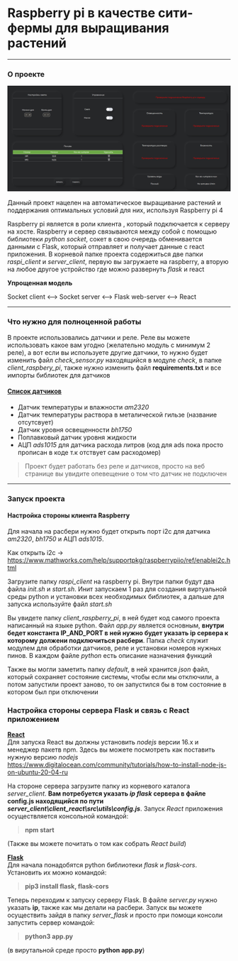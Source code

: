 # Raspberry pi в качестве сити-фермы для выращивания растений 

---

### О проекте

![GUI](mem.png)

Данный проект нацелен на автоматическое выращивание растений и поддержания оптимальных условий для них, используя Raspberry pi 4

Raspberry pi является в роли клиента , который подключается к серверу на хосте. Raspberry и сервер связываются между собой с помощью библиотеки *python socket*, сокет в свою очередь обменивается данными с Flask, который отправляет и получает данные с react приложения. В корневой папке проекта содержиться две папки *raspi_client* и *server_client*, первую вы загружаете на raspberry, а вторую на любое другое устройство где можно развернуть *flask* и react

__Упрощенная модель__

Socket client <--> Socket server <--> Flask web-server <--> React


---

### Что нужно для полноценной работы
В проекте использовались датчики и реле. Реле вы можете использовать какое вам угодно (желательно модуль с минимум 2 реле), а вот если вы используете другие датчики, то нужно будет изменить файл *check_sensor.py* находящийся в модуле *check*, в папке *client_raspbery_pi*, также нужно изменить файл __requirements.txt__ и все импорты библиотек для датчиков

#### <u>Список датчиков</u>
* Датчик температуры и влажности *am2320*
* Датчик температуры раствора в металической гильзе (название отсутсвует)
* Датчик уровня освещенности *bh1750*
* Поплавковый датчик уровня жидкости
* АЦП *ads1015* для датчика расхода литров (код для ads пока просто прописан в коде т.к отствует сам расходомер)



> Проект будет работать без реле и датчиков, просто на веб странице вы увидите опевещение о том что датчик не подключен

---
### Запуск проекта

#### Настройка стороны клиента Raspberry 

Для начала на расбери нужно будет открыть порт i2c для датчика *am2320*, *bh1750* и АЦП *ads1015*. 

Как открыть i2c -> https://www.mathworks.com/help/supportpkg/raspberrypiio/ref/enablei2c.html

Загрузите папку *raspi_client* на raspberry pi. Внутри папки будут два файла *init.sh* и *start.sh*. Инит запускаем 1 раз для создания виртуальной среды python и установки всех необходимых библиотек, а дальше для запуска используйте файл *start.sh*

Вы увидете папку *client_raspberry_pi*, в ней будет код самого проекта написанный на языке python. Файл *app.py* является основным, __внутри бедет константа IP_AND_PORT в ней нужно будет указать ip сервера к которому должени подключиться расбери__. Папка *check* служит модулем для обработки датчиков, реле и установки номеров нужных пинов. В каждом файле *python* есть описание назначения функций

Также вы могли заметить папку *default*, в ней хранится *json* файл, который сохраняет состояние системы, чтобы если мы отключили, а потом запустили проект заново, то он запустился бы в том состояние в котором был при отключении



### Настройка стороны сервера Flask и связь с React приложением


<u>__React__</u><br/> 
Для  запуска React вы должны установить *nodejs* версии 16.x и менеджер пакетв npm. Здесь вы можете посмотреть как поставить нужную версию *nodejs* <https://www.digitalocean.com/community/tutorials/how-to-install-node-js-on-ubuntu-20-04-ru>

На стороне сервера загрузите папку из корневого каталога *server_client*. __Вам потребуется указать *ip flask* сервера в файле config.js находящийся по пути *server_client\client_react\src\utils\config.js*__.
Запуск *React* приложения осуществляется консольной командой:
> __npm start__ 

(Также вы можете почитать о том как собрать *React build*)


<u>__Flask__</u><br/>
Для начала понадобятся python библиотеки *flask* и *flask-cors*. Установить их можно командой: 
>__pip3 install flask, flask-cors__

Теперь переходим к запуску серверу Flask. В файле *server.py* нужно указать __ip__, также как мы делали на расбери. Запуск вы можете осуществить зайдя в папку *server_flask* и просто при помощи консоли запустить сервер командой:
> __python3 app.py__ 

(в вирутальной среде просто __python app.py__)



